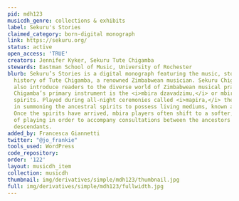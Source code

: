 ```yaml
---
pid: mdh123
musicdh_genre: collections & exhibits
label: Sekuru's Stories
claimed_category: born-digital monograph
link: https://sekuru.org/
status: active
open_access: 'TRUE'
creators: Jennifer Kyker, Sekuru Tute Chigamba
stewards: Eastman School of Music, University of Rochester
blurb: Sekuru’s Stories is a digital monograph featuring the music, stories, and life
  history of Tute Chigamba, a renowned Zimbabwean musician. Sekuru Chigamba’s stories
  also introduce readers to the diverse world of Zimbabwean musical practice. Sekuru
  Chigamba’s primary instrument is the <i>mbira dzavadzimu,</i> or mbira of the ancestral
  spirits. Played during all-night ceremonies called <i>mapira,</i> the mbira is instrumental
  in summoning the ancestral spirits to possess living mediums, known as <i>masvikiro.</i>
  Once the spirits have arrived, mbira players often shift to a softer, slower style
  of playing in order to accompany consultations between the ancestors and their living
  descendants.
added_by: Francesca Giannetti
twitter: "@jo_frankie"
tools_used: WordPress
code_repository: 
order: '122'
layout: musicdh_item
collection: musicdh
thumbnail: img/derivatives/simple/mdh123/thumbnail.jpg
full: img/derivatives/simple/mdh123/fullwidth.jpg
---
```

